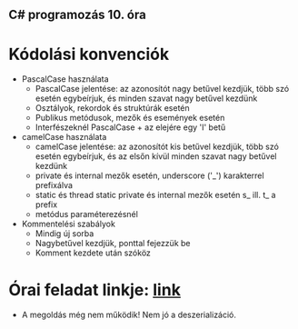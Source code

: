 ## C# programozás 10. óra

# Kódolási konvenciók

- PascalCase használata
  - PascalCase jelentése: az azonosítót nagy betűvel kezdjük, több szó esetén egybeírjuk, és minden szavat nagy betűvel kezdünk
  - Osztályok, rekordok és struktúrák esetén
  - Publikus metódusok, mezők és események esetén
  - Interfészeknél PascalCase + az elejére egy 'I' betű
- camelCase használata
  - camelCase jelentése: az azonosítót kis betűvel kezdjük, több szó esetén egybeírjuk, és az elsőn kívül minden szavat nagy betűvel kezdünk
  - private és internal mezők esetén, underscore ('_') karakterrel prefixálva
  - static és thread static private és internal mezők esetén s_ ill. t_ a prefix
  - metódus paraméterezésnél
- Kommentelési szabályok
  - Mindig új sorba
  - Nagybetűvel kezdjük, ponttal fejezzük be
  - Komment kezdete után szóköz

# Órai feladat linkje: [link](https://github.com/Etereke/Ora10)
- A megoldás még nem működik! Nem jó a deszerializáció.
